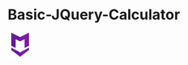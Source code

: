 # Basic-JQuery-Calculator

![IMAGE OF PROJECT](https://github.com/adam-p/markdown-here/raw/master/src/common/images/icon48.png) 
